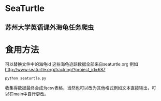 # SeaTurtle
苏州大学英语课外海龟任务爬虫
---
# 食用方法
可以替换文件中的海龟id 这些海龟追踪数据全部来自seaturtle.org
例如
http://www.seaturtle.org/tracking/?project_id=687
```
python seaturtle.py
```
收集得数据最终会成为csv表格，当然也可以改为其他格式例如文本直接输出，可以在main中自行更改。
